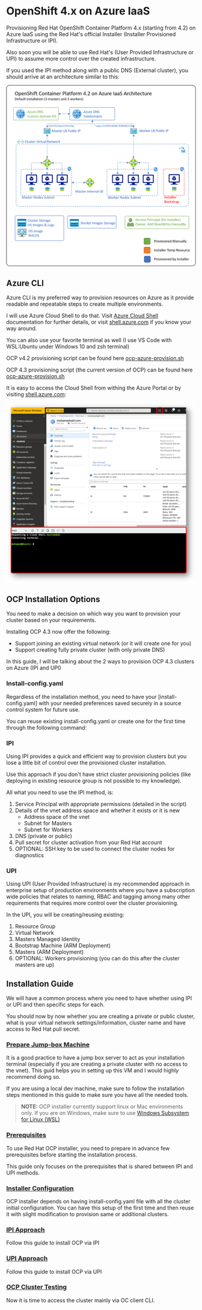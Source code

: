 # OpenShift 4.x on Azure IaaS

Provisioning Red Hat OpenShift Container Platform 4.x (starting from 4.2) on Azure IaaS using the Red Hat's official Installer (Installer Provisioned Infrastructure or IPI).

Also soon you will be able to use Red Hat's (User Provided Infrastructure or UPI) to assume more control over the created infrastructure.

If you used the IPI method along with a public DNS (External cluster), you should arrive at an architecture similar to this:

![ocp-azure](res/ocp-azure-architecture.png)

## Azure CLI

Azure CLI is my preferred way to provision resources on Azure as it provide readable and repeatable steps to create multiple environments.

I will use Azure Cloud Shell to do that. Visit [Azure Cloud Shell](https://docs.microsoft.com/en-us/azure/cloud-shell/overview) documentation for further details, or visit [shell.azure.com](https://shell.azure.com) if you know your way around.

You can also use your favorite terminal as well (I use VS Code with WSL:Ubuntu under Windows 10 and zsh terminal)

OCP v4.2 provisioning script can be found here [ocp-azure-provision.sh](provisioning/ocp-azure-provision.sh)

OCP 4.3 provisioning script (the current version of OCP) can be found here [ocp-azure-provision.sh](provisioning/ocp-azure-provision-4-3.sh)

It is easy to access the Cloud Shell from withing the Azure Portal or by visiting [shell.azure.com](https://shell.azure.com):

![cloud-shell](res/cloud-shell.png)

## OCP Installation Options

You need to make a decision on which way you want to provision your cluster based on your requirements.

Installing OCP 4.3 now offer the following:
- Support joining an existing virtual network (or it will create one for you)
- Support creating fully private cluster (with only private DNS)

In this guide, I will be talking about the 2 ways to provision OCP 4.3 clusters on Azure (IPI and UPI)

### Install-config.yaml

Regardless of the installation method, you need to have your [install-config.yaml] with your needed preferences saved securely in a source control system for future use.

You can reuse existing install-config.yaml or create one for the first time through the following command:

### IPI

Using IPI provides a quick and efficient way to provision clusters but you lose a little bit of control over the provisioned cluster installation.

Use this approach if you don't have strict cluster provisioning policies (like deploying in existing resource group is not possible to my knowledge).

All what you need to use the IPI method, is:
1. Service Principal with appropriate permissions (detailed in the script)
2. Details of the vnet address space and whether it exists or it is new
    - Address space of the vnet
    - Subnet for Masters
    - Subnet for Workers
3. DNS (private or public)
4. Pull secret for cluster activation from your Red Hat account
5. OPTIONAL: SSH key to be used to connect the cluster nodes for diagnostics

### UPI

Using UPI (User Provided Infrastructure) is my recommended approach in enterprise setup of production environments where you have a subscription wide policies that relates to naming, RBAC and tagging among many other requirements that requires more control over the cluster provisioning.

In the UPI, you will be creating/reusing existing:
1. Resource Group
2. Virtual Network
3. Masters Managed Identity
4. Bootstrap Machine (ARM Deployment)
5. Masters (ARM Deployment)
6. OPTIONAL: Workers provisioning (you can do this after the cluster masters are up)

## Installation Guide

We will have a common process where you need to have whether using IPI or UPI and then specific steps for each.

You should now by now whether you are creating a private or public cluster, what is your virtual network settings/information, cluster name and have access to Red Hat pull secret.

### [Prepare Jump-box Machine](jumpbox-provision.md)

It is a good practice to have a jump box server to act as your installation terminal (especially if you are creating a private cluster with no access to the vnet). This guid helps you in setting up this VM and I would highly recommend doing so.

If you are using a local dev machine, make sure to follow the installation steps mentioned in this guide to make sure you have all the needed tools.

>**NOTE:** OCP installer currently support linux or Mac environments only. If you are on Windows, make sure to use [Windows Subsystem for Linux (WSL)](https://docs.microsoft.com/en-us/windows/wsl/install-win10)

### [Prerequisites](prerequisites.md)

To use Red Hat OCP installer, you need to prepare in advance few prerequisites before starting the installation process.

This guide only focuses on the prerequisites that is shared between IPI and UPI methods.

### [Installer Configuration](installer-configuration.md)

OCP installer depends on having install-config.yaml file with all the cluster initial configuration. You can have this setup of the first time and then reuse it with slight modification to provision same or additional clusters.

### [IPI Approach](ocp-ipi.md)

Follow this guide to install OCP via IPI

### [UPI Approach](ocp-upi.md)

Follow this guide to install OCP via UPI

### [OCP Cluster Testing](ocp-testing.md)

Now it is time to access the cluster mainly via OC client CLI.